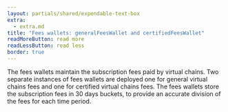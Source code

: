 ```yaml
---
layout: partials/shared/expendable-text-box
extra:
  - extra.md
title: "Fees wallets: generalFeesWallet and certifiedFeesWallet"
readMoreButton: read more
readLessButton: read less
border: true
---
```


The fees wallets maintain the subscription fees paid by virtual chains. Two separate instances of fees wallets are deployed one for general virtual chains fees and one for certified virtual chains fees. The fees wallets store the subscription fees in 30 days buckets, to provide an accurate division of the fees for each time period.
